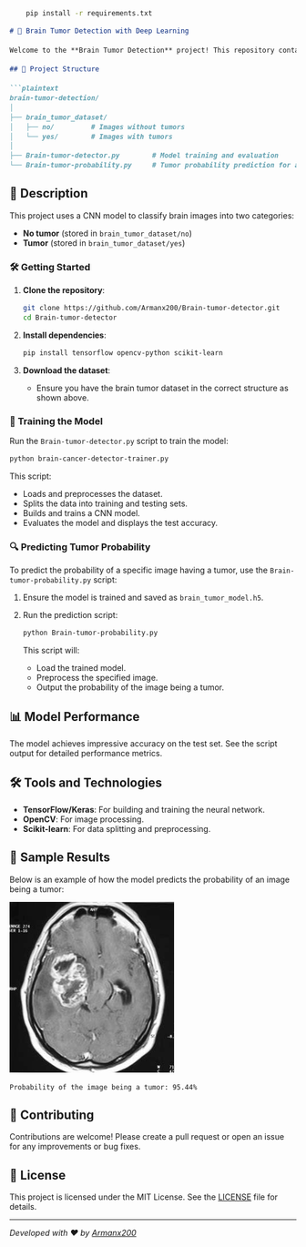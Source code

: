 ```bash
    pip install -r requirements.txt
```


```markdown
# 🧠 Brain Tumor Detection with Deep Learning

Welcome to the **Brain Tumor Detection** project! This repository contains a deep learning model that classifies brain images as either having a tumor or not. Dive into the power of convolutional neural networks (CNNs) and see how they can be used in medical imaging! 🚀

## 📁 Project Structure

```plaintext
brain-tumor-detection/
│
├── brain_tumor_dataset/
│   ├── no/         # Images without tumors
│   └── yes/        # Images with tumors
│
├── Brain-tumor-detector.py        # Model training and evaluation
└── Brain-tumor-probability.py     # Tumor probability prediction for a specific image
```

## 📜 Description

This project uses a CNN model to classify brain images into two categories:
- **No tumor** (stored in `brain_tumor_dataset/no`)
- **Tumor** (stored in `brain_tumor_dataset/yes`)

### 🛠️ Getting Started

1. **Clone the repository**:
    ```bash
    git clone https://github.com/Armanx200/Brain-tumor-detector.git
    cd Brain-tumor-detector
    ```

2. **Install dependencies**:
    ```bash
    pip install tensorflow opencv-python scikit-learn
    ```

3. **Download the dataset**:
    - Ensure you have the brain tumor dataset in the correct structure as shown above.

### 🚀 Training the Model

Run the `Brain-tumor-detector.py` script to train the model:

```bash
python brain-cancer-detector-trainer.py
```

This script:
- Loads and preprocesses the dataset.
- Splits the data into training and testing sets.
- Builds and trains a CNN model.
- Evaluates the model and displays the test accuracy.

### 🔍 Predicting Tumor Probability

To predict the probability of a specific image having a tumor, use the `Brain-tumor-probability.py` script:

1. Ensure the model is trained and saved as `brain_tumor_model.h5`.

2. Run the prediction script:

    ```bash
    python Brain-tumor-probability.py
    ```

    This script will:
    - Load the trained model.
    - Preprocess the specified image.
    - Output the probability of the image being a tumor.

## 📊 Model Performance

The model achieves impressive accuracy on the test set. See the script output for detailed performance metrics.

## 🛠️ Tools and Technologies

- **TensorFlow/Keras**: For building and training the neural network.
- **OpenCV**: For image processing.
- **Scikit-learn**: For data splitting and preprocessing.

## 📸 Sample Results

Below is an example of how the model predicts the probability of an image being a tumor:

![Sample Brain Image](https://github.com/Armanx200/Brain-tumor-detector/blob/main/Brain.jpg)

```
Probability of the image being a tumor: 95.44%
```

## 🤝 Contributing

Contributions are welcome! Please create a pull request or open an issue for any improvements or bug fixes.

## 📜 License

This project is licensed under the MIT License. See the [LICENSE](LICENSE) file for details.

---

*Developed with ❤️ by [Armanx200](https://github.com/Armanx200)*
```
